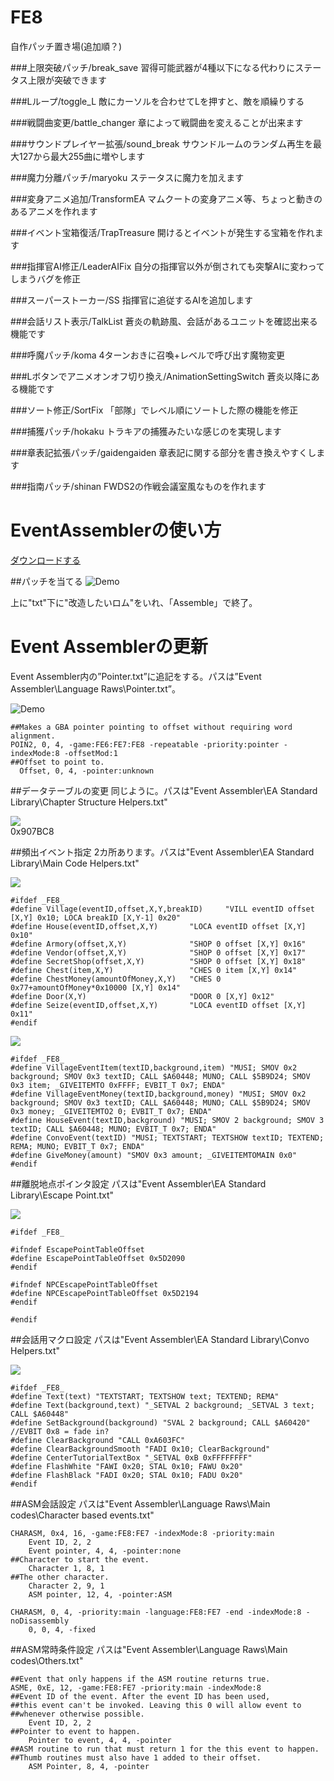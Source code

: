 # FE8
自作パッチ置き場(追加順？)

###上限突破パッチ/break_save
習得可能武器が4種以下になる代わりにステータス上限が突破できます

###Lループ/toggle_L
敵にカーソルを合わせてLを押すと、敵を順繰りする

###戦闘曲変更/battle_changer
章によって戦闘曲を変えることが出来ます

###サウンドプレイヤー拡張/sound_break
サウンドルームのランダム再生を最大127から最大255曲に増やします

###魔力分離パッチ/maryoku
ステータスに魔力を加えます

###変身アニメ追加/TransformEA
マムクートの変身アニメ等、ちょっと動きのあるアニメを作れます

###イベント宝箱復活/TrapTreasure
開けるとイベントが発生する宝箱を作れます

###指揮官AI修正/LeaderAIFix
自分の指揮官以外が倒されても突撃AIに変わってしまうバグを修正

###スーパーストーカー/SS
指揮官に追従するAIを追加します

###会話リスト表示/TalkList
蒼炎の軌跡風、会話があるユニットを確認出来る機能です

###呼魔パッチ/koma
4ターンおきに召喚+レベルで呼び出す魔物変更

###Lボタンでアニメオンオフ切り換え/AnimationSettingSwitch
蒼炎以降にある機能です

###ソート修正/SortFix
「部隊」でレベル順にソートした際の機能を修正

###捕獲パッチ/hokaku
トラキアの捕獲みたいな感じのを実現します

###章表記拡張パッチ/gaidengaiden
章表記に関する部分を書き換えやすくします

###指南パッチ/shinan
FWDS2の作戦会議室風なものを作れます


# EventAssemblerの使い方
[ダウンロードする](http://feuniverse.us/t/event-assembler/1749)

##パッチを当てる
![Demo](http://i.imgur.com/DSwzAjZ.png)

上に"txt"下に"改造したいロム"をいれ、「Assemble」で終了。

# Event Assemblerの更新
Event Assembler内の”Pointer.txt”に追記をする。パスは”Event Assembler\Language Raws\Pointer.txt”。

![Demo](http://i.imgur.com/dvMrOHk.png)

    ##Makes a GBA pointer pointing to offset without requiring word alignment.
    POIN2, 0, 4, -game:FE6:FE7:FE8 -repeatable -priority:pointer -indexMode:8 -offsetMod:1
    ##Offset to point to.
      Offset, 0, 4, -pointer:unknown

##データテーブルの変更
同じように。パスは"Event Assembler\EA Standard Library\Chapter Structure Helpers.txt"

![](http://i.imgur.com/xtaI1w6.png)  
    0x907BC8  

##頻出イベント指定
2カ所あります。パスは"Event Assembler\EA Standard Library\Main Code Helpers.txt"

![](http://i.imgur.com/iMgGkSP.png)

```
#ifdef _FE8_
#define Village(eventID,offset,X,Y,breakID) 	"VILL eventID offset [X,Y] 0x10; LOCA breakID [X,Y-1] 0x20"
#define House(eventID,offset,X,Y) 		"LOCA eventID offset [X,Y] 0x10"
#define Armory(offset,X,Y) 				"SHOP 0 offset [X,Y] 0x16"
#define Vendor(offset,X,Y) 				"SHOP 0 offset [X,Y] 0x17"
#define SecretShop(offset,X,Y) 			"SHOP 0 offset [X,Y] 0x18"
#define Chest(item,X,Y) 				"CHES 0 item [X,Y] 0x14"
#define ChestMoney(amountOfMoney,X,Y) 	"CHES 0 0x77+amountOfMoney*0x10000 [X,Y] 0x14"
#define Door(X,Y) 						"DOOR 0 [X,Y] 0x12"
#define Seize(eventID,offset,X,Y) 		"LOCA eventID offset [X,Y] 0x11"
#endif
```

![](http://i.imgur.com/a1whGSX.png)  

```
#ifdef _FE8_
#define VillageEventItem(textID,background,item) "MUSI; SMOV 0x2 background; SMOV 0x3 textID; CALL $A60448; MUNO; CALL $5B9D24; SMOV 0x3 item; _GIVEITEMTO 0xFFFF; EVBIT_T 0x7; ENDA"
#define VillageEventMoney(textID,background,money) "MUSI; SMOV 0x2 background; SMOV 0x3 textID; CALL $A60448; MUNO; CALL $5B9D24; SMOV 0x3 money; _GIVEITEMTO2 0; EVBIT_T 0x7; ENDA"
#define HouseEvent(textID,background) "MUSI; SMOV 2 background; SMOV 3 textID; CALL $A60448; MUNO; EVBIT_T 0x7; ENDA"
#define ConvoEvent(textID) "MUSI; TEXTSTART; TEXTSHOW textID; TEXTEND; REMA; MUNO; EVBIT_T 0x7; ENDA"
#define GiveMoney(amount) "SMOV 0x3 amount; _GIVEITEMTOMAIN 0x0"
#endif
```
##離脱地点ポインタ設定
パスは"Event Assembler\EA Standard Library\Escape Point.txt"

![](http://i.imgur.com/J5Qg1xQ.png)

```
#ifdef _FE8_

#ifndef EscapePointTableOffset
#define EscapePointTableOffset 0x5D2090
#endif

#ifndef NPCEscapePointTableOffset
#define NPCEscapePointTableOffset 0x5D2194
#endif

#endif
```

##会話用マクロ設定
パスは"Event Assembler\EA Standard Library\Convo Helpers.txt"

![](http://i.imgur.com/5yDcqjG.png)

```
#ifdef _FE8_
#define Text(text) "TEXTSTART; TEXTSHOW text; TEXTEND; REMA"
#define Text(background,text) "_SETVAL 2 background; _SETVAL 3 text; CALL $A60448"
#define SetBackground(background) "SVAL 2 background; CALL $A60420" //EVBIT 0x8 = fade in?
#define ClearBackground "CALL 0xA603FC"
#define ClearBackgroundSmooth "FADI 0x10; ClearBackground"
#define CenterTutorialTextBox "_SETVAL 0xB 0xFFFFFFFF"
#define FlashWhite "FAWI 0x20; STAL 0x10; FAWU 0x20"
#define FlashBlack "FADI 0x20; STAL 0x10; FADU 0x20"
#endif
```

##ASM会話設定
パスは"Event Assembler\Language Raws\Main codes\Character based events.txt"
```
CHARASM, 0x4, 16, -game:FE8:FE7 -indexMode:8 -priority:main
	Event ID, 2, 2
	Event pointer, 4, 4, -pointer:none
##Character to start the event.
	Character 1, 8, 1
##The other character.
	Character 2, 9, 1
	ASM pointer, 12, 4, -pointer:ASM

CHARASM, 0, 4, -priority:main -language:FE8:FE7 -end -indexMode:8 -noDisassembly
	0, 0, 4, -fixed
```

##ASM常時条件設定
パスは"Event Assembler\Language Raws\Main codes\Others.txt"
```
##Event that only happens if the ASM routine returns true.
ASME, 0xE, 12, -game:FE8:FE7 -priority:main -indexMode:8
##Event ID of the event. After the event ID has been used,
##this event can't be invoked. Leaving this 0 will allow event to
##whenever otherwise possible.
	Event ID, 2, 2
##Pointer to event to happen.
	Pointer to event, 4, 4, -pointer
##ASM routine to run that must return 1 for the this event to happen.
##Thumb routines must also have 1 added to their offset.
	ASM Pointer, 8, 4, -pointer
```
